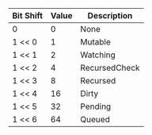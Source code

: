 | Bit Shift | Value | Description   |
| --------- | ----- | ------------- |
| 0         | 0     | None          |
| 1 << 0    | 1     | Mutable       |
| 1 << 1    | 2     | Watching      |
| 1 << 2    | 4     | RecursedCheck |
| 1 << 3    | 8     | Recursed      |
| 1 << 4    | 16    | Dirty         |
| 1 << 5    | 32    | Pending       |
| 1 << 6    | 64    | Queued        |
